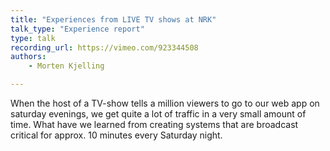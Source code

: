 ```yaml
---
title: "Experiences from LIVE TV shows at NRK"
talk_type: "Experience report"
type: talk
recording_url: https://vimeo.com/923344508
authors:
    - Morten Kjelling

---
```

When the host of a TV-show tells a million viewers to go to our web app on saturday evenings, we get quite a lot of traffic in a very small amount of time.
What have we learned from creating systems that are broadcast critical for approx. 10 minutes every Saturday night.
